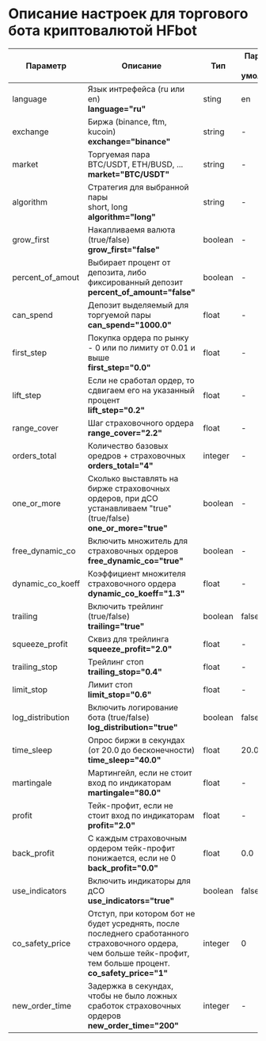 # Описание настроек для торгового бота криптовалютой HFbot


| Параметр | Описание | Тип | Параметр по-умолчанию |
| ------- | ----------- | ---- | ------- |
| language | Язык интрефейса (ru или en) <br> **language="ru"** | sting | en |
| exchange | Биржа (binance, ftm, kucoin) <br> **exchange="binance"** | string | - |
| market   | Торгуемая пара <br> BTC/USDT, ETH/BUSD, ... <br> **market="BTC/USDT"** | string | - |
| algorithm| Стратегия для выбранной пары <br> short, long <br> **algorithm="long"** | string | - |
| grow_first | Накапливаемя валюта (true/false) <br> **grow_first="false"** | boolean | - |
| percent_of_amout | Выбирает процент от депозита, либо фиксированный депозит <br> **percent_of_amount="false"** | boolean | - |
| can_spend | Депозит выделяемый для торгуемой пары <br> **can_spend="1000.0"** | float | - |
| first_step | Покупка ордера по рынку - 0 или по лимиту от 0.01 и выше <br> **first_step="0.0"** | float | - |
| lift_step | Если не сработал ордер, то сдвигаем его на указанный процент <br> **lift_step="0.2"** | float | - |
| range_cover | Шаг страховочного ордера <br> **range_cover="2.2"** | float | - |
| orders_total | Количество базовых оредров + страховочных <br> **orders_total="4"** | integer | - |
| one_or_more | Сколько выставлять на бирже страховочных ордеров, при дСО устанавливаем "true" (true/false)<br> **one_or_more="true"** | boolean | - |
| free_dynamic_co | Включить множитель для страховочных ордеров <br> **free_dynamic_co="true"** | boolean | - |
| dynamic_co_koeff | Коэффициент множителя страховочного ордера <br> **dynamic_co_koeff="1.3"** | float | - |
| trailing | Включить трейлинг (true/false)<br> **trailing="true"** | boolean | false |
| squeeze_profit | Сквиз для трейлинга <br> **squeeze_profit="2.0"** | float | - |
| trailing_stop | Трейлинг стоп <br> **trailing_stop="0.4"** | float | - |
| limit_stop | Лимит стоп <br> **limit_stop="0.6"** | float | - |
| log_distribution | Включить логирование бота (true/false) <br> **log_distribution="true"** | boolean | false |
| time_sleep | Опрос биржи в секундах (от 20.0 до бесконечности) <br> **time_sleep="40.0"** | float | 20.0 |
| martingale | Мартингейл, если не стоит вход по индикаторам <br> **martingale="80.0"** | float | - |
| profit | Тейк-профит, если не стоит вход по индикаторам <br> **profit="2.0"** | float | - |
| back_profit | С каждым страховочным ордером тейк-профит понижается, если не 0 <br> **back_profit="0.0"** | float | 0.0 |
| use_indicators | Включить индикаторы для дСО <br> **use_indicators="true"** | boolean | false |
| co_safety_price | Отступ, при котором бот не будет усреднять, после последнего сработанного страховочного ордера, чем больше тейк-профит, тем больше процент. <br> **co_safety_price="1"** | integer | 0 |
| new_order_time | Задержка в секундах, чтобы не было ложных сработок страховочных ордеров <br> **new_order_time="200"** | integer | - |
